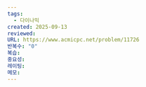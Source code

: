 ```yaml
---
tags:
  - 다이나믹
created: 2025-09-13
reviewed:
URL: https://www.acmicpc.net/problem/11726
반복수: "0"
복습:
중요성:
레이팅:
메모:
---
```

